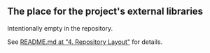## The place for the project's external libraries

Intentionally empty in the repository.

See [README.md at "4. Repository Layout"](https://github.com/fairdirect/foodrescue-app#4-repository-layout) for details.

